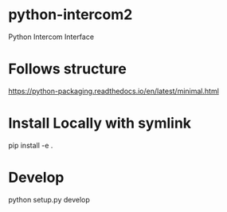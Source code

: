# python-intercom2
Python Intercom Interface


# Follows structure
https://python-packaging.readthedocs.io/en/latest/minimal.html

# Install Locally with symlink

 pip install -e .

 # Develop

 python setup.py develop